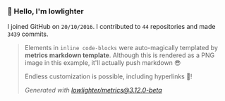 ### 👋 Hello, I'm lowlighter

I joined GitHub on `20/10/2016`.
I contributed to `44` repositories and made `3439` commits.

> Elements in `inline code-blocks` were auto-magically templated by **metrics markdown template**.
> Although this is rendered as a PNG image in this example, it'll actually push markdown 😎
>
> Endless customization is possible, including hyperlinks 🎉!
>
> *Generated with [lowlighter/metrics@3.12.0-beta](https://github.com/lowlighter/metrics)*
